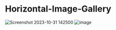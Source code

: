# Horizontal-Image-Gallery
![Screenshot 2023-10-31 142500](https://github.com/kunalpatil1359/Horizontal-Image-Gallery/assets/141171164/1d2e82ff-15d1-4d0d-8bdd-3f76fd2914e4)
![image](https://github.com/kunalpatil1359/Horizontal-Image-Gallery/assets/141171164/3d974703-cf56-4ca8-ab30-0f8712bc6b0f)
